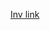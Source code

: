 


[Inv link](https://discord.com/api/oauth2/authorize?client_id=1068149303689879623&permissions=337155385408&scope=bot)
